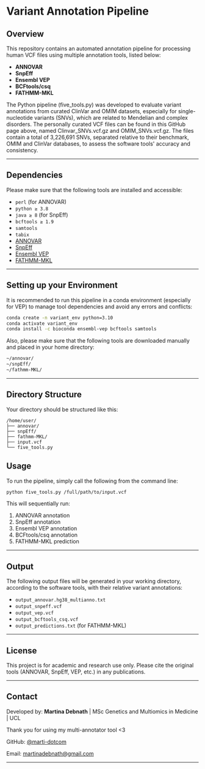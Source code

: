 # Variant Annotation Pipeline

## Overview

This repository contains an automated annotation pipeline for processing human VCF files using multiple annotation tools, listed below:

* **ANNOVAR**
* **SnpEff**
* **Ensembl VEP**
* **BCFtools/csq**
* **FATHMM-MKL**

The Python pipeline (five_tools.py) was developed to evaluate variant annotations from curated ClinVar and OMIM datasets, especially for single-nucleotide variants (SNVs), which are related to Mendelian and complex disorders. The personally curated VCF files can be found in this GitHub page above, named Clinvar_SNVs.vcf.gz and OMIM_SNVs.vcf.gz. The files contain a total of 3,226,691 SNVs, separated relative to their benchmark, OMIM and ClinVar databases, to assess the software tools' accuracy and consistency.

---

## Dependencies

Please make sure that the following tools are installed and accessible:

* `perl` (for ANNOVAR)
* `python ≥ 3.8`
* `java ≥ 8` (for SnpEff)
* `bcftools ≥ 1.9`
* `samtools`
* `tabix`
* [ANNOVAR](http://www.openbioinformatics.org/annovar/)
* [SnpEff](https://pcingola.github.io/SnpEff/)
* [Ensembl VEP](https://www.ensembl.org/info/docs/tools/vep/index.html)
* [FATHMM-MKL](http://fathmm.biocompute.org.uk/fathmmMKL.htm)

---

## Setting up your Environment

It is recommended to run this pipeline in a conda environment (especially for VEP) to manage tool dependencies and avoid any errors and conflicts:

```bash
conda create -n variant_env python=3.10
conda activate variant_env
conda install -c bioconda ensembl-vep bcftools samtools
```

Also, please make sure that the following tools are downloaded manually and placed in your home directory:

```bash
~/annovar/
~/snpEff/
~/fathmm-MKL/
```

---

## Directory Structure

Your directory should be structured like this:

```
/home/user/
├── annovar/
├── snpEff/
├── fathmm-MKL/
├── input.vcf
└── five_tools.py
```

## Usage

To run the pipeline, simply call the following from the command line:

```bash
python five_tools.py /full/path/to/input.vcf
```

This will sequentially run:

1. ANNOVAR annotation
2. SnpEff annotation
3. Ensembl VEP annotation
4. BCFtools/csq annotation
5. FATHMM-MKL prediction

---

## Output

The following output files will be generated in your working directory, according to the software tools, with their relative variant annotations:

* `output_annovar.hg38_multianno.txt`
* `output_snpeff.vcf`
* `output_vep.vcf`
* `output_bcftools_csq.vcf`
* `output_predictions.txt` (for FATHMM-MKL)

---


## License

This project is for academic and research use only. Please cite the original tools (ANNOVAR, SnpEff, VEP, etc.) in any publications.

---

## Contact

Developed by: **Martina Debnath** | MSc Genetics and Multiomics in Medicine | UCL

Thank you for using my multi-annotator tool <3

GitHub: [@marti-dotcom](https://github.com/marti-dotcom)

Email: martinadebnath@gmail.com

---
